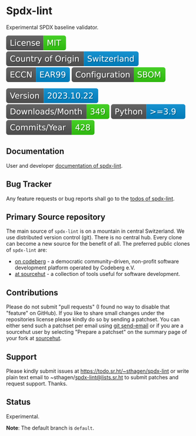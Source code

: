 # Spdx-lint

Experimental SPDX baseline validator.

[![License](docs/badges/license-spdx-mit.svg)](https://git.sr.ht/~sthagen/spdx-lint/tree/default/item/LICENSE)
[![Country of Origin](docs/badges/country-of-origin-name-switzerland-neutral.svg)](https://git.sr.ht/~sthagen/spdx-lint/tree/default/item/COUNTRY-OF-ORIGIN)
[![Export Classification Control Number (ECCN)](docs/badges/export-control-classification-number_eccn-ear99-neutral.svg)](https://git.sr.ht/~sthagen/spdx-lint/tree/default/item/EXPORT-CONTROL-CLASSIFICATION-NUMBER)
[![Configuration](docs/badges/configuration-sbom.svg)](https://git.sr.ht/~sthagen/spdx-lint/tree/default/item/docs/third-party/README.md)

[![Version](docs/badges/latest-release.svg)](https://pypi.python.org/pypi/spdx-lint/)
[![Downloads](docs/badges/downloads-per-month.svg)](https://pepy.tech/project/spdx-lint)
[![Python](docs/badges/python-versions.svg)](https://pypi.python.org/pypi/spdx-lint/)
[![Maintenance Status](docs/badges/commits-per-year.svg)](https://git.sr.ht/~sthagen/spdx-lint/log)

## Documentation

User and developer [documentation of spdx-lint](https://codes.dilettant.life/docs/spdx-lint).

## Bug Tracker

Any feature requests or bug reports shall go to the [todos of spdx-lint](https://todo.sr.ht/~sthagen/spdx-lint).

## Primary Source repository

The main source of `spdx-lint` is on a mountain in central Switzerland.
We use distributed version control (git).
There is no central hub.
Every clone can become a new source for the benefit of all.
The preferred public clones of `spdx-lint` are:

* [on codeberg](https://codeberg.org/sthagen/spdx-lint) - a democratic community-driven, non-profit software development platform operated by Codeberg e.V.
* [at sourcehut](https://git.sr.ht/~sthagen/spdx-lint) - a collection of tools useful for software development.

## Contributions

Please do not submit "pull requests" (I found no way to disable that "feature" on GitHub).
If you like to share small changes under the repositories license please kindly do so by sending a patchset.
You can either send such a patchset per email using [git send-email](https://git-send-email.io) or 
if you are a sourcehut user by selecting "Prepare a patchset" on the summary page of your fork at [sourcehut](https://git.sr.ht/).

## Support

Please kindly submit issues at https://todo.sr.ht/~sthagen/spdx-lint or write plain text email to ~sthagen/spdx-lint@lists.sr.ht to submit patches and request support. Thanks.

## Status

Experimental.

**Note**: The default branch is `default`.
